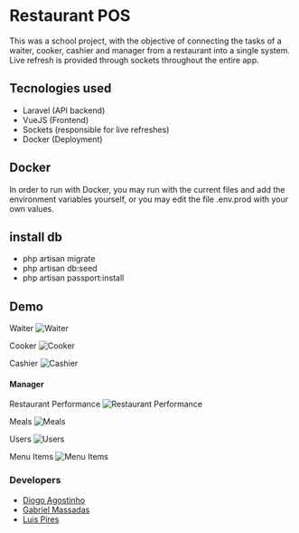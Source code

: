 # Restaurant POS
 
This was a school project, with the objective of connecting the tasks of a waiter, cooker, cashier and manager from a restaurant into a single system.
Live refresh is provided through sockets throughout the entire app.
 
 
## Tecnologies used
 
 - Laravel (API backend)
 - VueJS (Frontend)
 - Sockets (responsible for live refreshes)
 - Docker (Deployment)
 
 
## Docker
 
In order to run with Docker, you may run with the current files and add the environment variables yourself, or you may edit the file .env.prod with your own values.
 
 
## install db
 
 - php artisan migrate
 - php artisan db:seed
 - php artisan passport:install
 

## Demo

Waiter
![Waiter](https://github.com/G4brym/DAD/raw/master/demo/waiter.png)

Cooker
![Cooker](https://github.com/G4brym/DAD/raw/master/demo/cooker.png)

Cashier
![Cashier](https://github.com/G4brym/DAD/raw/master/demo/cashier.png)

#### Manager
Restaurant Performance
![Restaurant Performance](https://github.com/G4brym/DAD/raw/master/demo/manager_1.png)

Meals
![Meals](https://github.com/G4brym/DAD/raw/master/demo/manager_2.png)

Users
![Users](https://github.com/G4brym/DAD/raw/master/demo/manager_3.png)

Menu Items
![Menu Items](https://github.com/G4brym/DAD/raw/master/demo/manager_4.png)

 
### Developers
 
 - [Diogo Agostinho](https://github.com/Syncng)
 - [Gabriel Massadas](https://github.com/G4brym)
 - [Luis Pires](https://github.com/LuisPires97)
